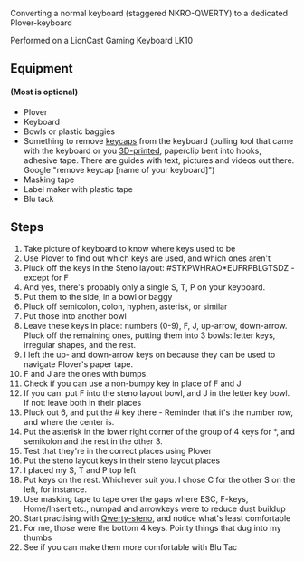 Converting a normal keyboard (staggered NKRO-QWERTY) to a dedicated Plover-keyboard

Performed on a LionCast Gaming Keyboard LK10

## Equipment
#### (Most is optional)

* Plover
* Keyboard
* Bowls or plastic baggies
* Something to remove [keycaps](https://en.m.wikipedia.org/wiki/Keycap) from the keyboard (pulling tool that came with the keyboard or you [3D-](https://www.thingiverse.com/thing:1318655)[prin](https://www.thingiverse.com/thing:463824)[ted](https://www.thingiverse.com/thing:1326329), paperclip bent into hooks, adhesive tape. There are guides with text, pictures and videos out there. Google "remove keycap [name of your keyboard]")
* Masking tape
* Label maker with plastic tape
* Blu tack

## Steps

1. Take picture of keyboard to know where keys used to be
1. Use Plover to find out which keys are used, and which ones aren't
1. Pluck off the keys in the Steno layout: #STKPWHRAO*EUFRPBLGTSDZ - except for F
1. And yes, there's probably only a single S, T, P on your keyboard.
1. Put them to the side, in a bowl or baggy
1. Pluck off semicolon, colon, hyphen, asterisk, or similar
1. Put those into another bowl
1. Leave these keys in place: numbers (0-9), F, J, up-arrow, down-arrow. Pluck off the remaining ones, putting them into 3 bowls: letter keys, irregular shapes, and the rest.
1. I left the up- and down-arrow keys on because they can be used to navigate Plover's paper tape.
1. F and J are the ones with bumps.
1. Check if you can use a non-bumpy key in place of F and J
1. If you can: put F into the steno layout bowl, and J in the letter key bowl. If not: leave both in their places
1. Pluck out 6, and put the # key there - Reminder that it's the number row, and where the center is.
1. Put the asterisk in the lower right corner of the group of 4 keys for *, and semikolon and the rest in the other 3.
1. Test that they're in the correct places using Plover
1. Put the steno layout keys in their steno layout places
1. I placed my S, T and P top left
1. Put keys on the rest. Whichever suit you. I chose C for the other S on the left, for instance.
1. Use masking tape to tape over the gaps where ESC, F-keys, Home/Insert etc., numpad and arrowkeys were to reduce dust buildup
1. Start practising with [Qwerty-steno](http://qwertysteno.com), and notice what's least comfortable
1. For me, those were the bottom 4 keys. Pointy things that dug into my thumbs
1. See if you can make them more comfortable with Blu Tac